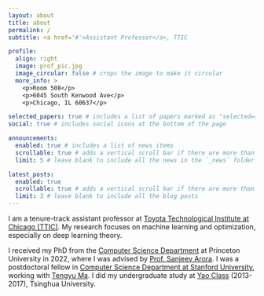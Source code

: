 ```yaml
---
layout: about
title: about
permalink: /
subtitle: <a href='#'>Assistant Professor</a>, TTIC

profile:
  align: right
  image: prof_pic.jpg
  image_circular: false # crops the image to make it circular
  more_info: >
    <p>Room 508</p>
    <p>6045 South Kenwood Ave</p>
    <p>Chicago, IL 60637</p>

selected_papers: true # includes a list of papers marked as "selected={true}"
social: true # includes social icons at the bottom of the page

announcements:
  enabled: true # includes a list of news items
  scrollable: true # adds a vertical scroll bar if there are more than 3 news items
  limit: 5 # leave blank to include all the news in the `_news` folder

latest_posts:
  enabled: true
  scrollable: true # adds a vertical scroll bar if there are more than 3 new posts items
  limit: 3 # leave blank to include all the blog posts
---
```


I am a tenure-track assistant professor at [Toyota Technological Institute at Chicago (TTIC)](https://www.ttic.edu/). My research focuses on machine learning and optimization, especially on deep learning theory.

I received my PhD from the [Computer Science Department](https://www.ttic.edu/) at Princeton University in 2022, where I was advised by [Prof. Sanjeev Arora](https://www.cs.princeton.edu/~arora/). I was a postdoctoral fellow in [Computer Science Department at Stanford University](https://www.cs.stanford.edu/), working with [Tengyu Ma](https://ai.stanford.edu/~tengyuma/). I did my undergraduate study at [Yao Class](https://iiis.tsinghua.edu.cn/en/yaoclass/) (2013-2017), Tsinghua University.
